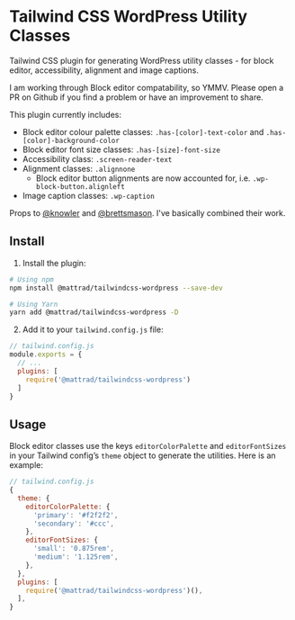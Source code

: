 # Tailwind CSS WordPress Utility Classes

Tailwind CSS plugin for generating WordPress utility classes - for block editor, accessibility, alignment and image captions.

I am working through Block editor compatability, so YMMV. Please open a PR on Github if you find a problem or have an improvement to share.

This plugin currently includes:

- Block editor colour palette classes: `.has-[color]-text-color` and `.has-[color]-background-color`
- Block editor font size classes: `.has-[size]-font-size`
- Accessibility class: `.screen-reader-text`
- Alignment classes: `.alignnone`
  - Block editor button alignments are now accounted for, i.e. `.wp-block-button.alignleft`
- Image caption classes: `.wp-caption`

Props to [@knowler](https://github.com/knowler/tailwindcss-wordpress) and [@brettsmason](https://github.com/brettsmason/tailwindcss-wordpress#readme).
I've basically combined their work.

## Install

1. Install the plugin:

  ```bash
  # Using npm
  npm install @mattrad/tailwindcss-wordpress --save-dev

  # Using Yarn
  yarn add @mattrad/tailwindcss-wordpress -D
  ```

2. Add it to your `tailwind.config.js` file:

  ```js
  // tailwind.config.js
  module.exports = {
    // ...
    plugins: [
      require('@mattrad/tailwindcss-wordpress')
    ]
  }
  ```

## Usage

Block editor classes use the keys `editorColorPalette` and `editorFontSizes` in your Tailwind config’s `theme` object to generate the utilities. Here is an example:

```js
// tailwind.config.js
{
  theme: {
    editorColorPalette: {
      'primary': '#f2f2f2',
      'secondary': '#ccc',
    },
    editorFontSizes: {
      'small': '0.875rem',
      'medium': '1.125rem',
    },
  },
  plugins: [
    require('@mattrad/tailwindcss-wordpress')(),
  ],
}
```
